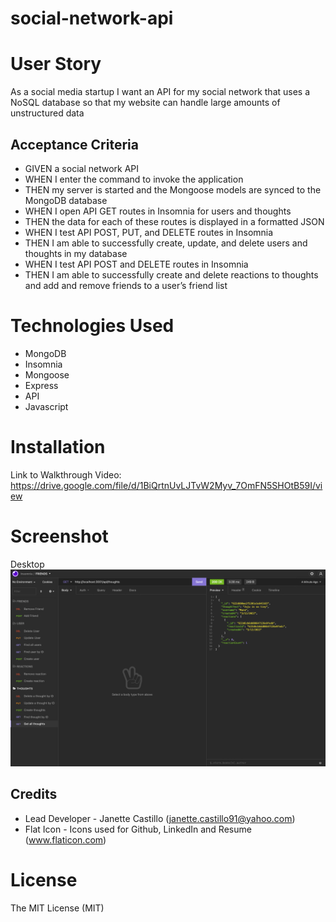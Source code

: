 # social-network-api

# User Story

As a social media startup I want an API for my social network that uses a NoSQL database so that my website can handle large amounts of unstructured data


## Acceptance Criteria

* GIVEN a social network API
* WHEN I enter the command to invoke the application
* THEN my server is started and the Mongoose models are synced to the MongoDB database
* WHEN I open API GET routes in Insomnia for users and thoughts
* THEN the data for each of these routes is displayed in a formatted JSON
* WHEN I test API POST, PUT, and DELETE routes in Insomnia
* THEN I am able to successfully create, update, and delete users and thoughts in my database
* WHEN I test API POST and DELETE routes in Insomnia
* THEN I am able to successfully create and delete reactions to thoughts and add and remove friends to a user’s friend list

# Technologies Used
* MongoDB
* Insomnia
* Mongoose
* Express
* API
* Javascript

# Installation
Link to Walkthrough Video: https://drive.google.com/file/d/1BiQrtnUvLJTvW2Myv_7OmFN5SHOtB59I/view

# Screenshot
Desktop
<img src="assets/images/screenshot.png"/>


## Credits
 
* Lead Developer - Janette Castillo (janette.castillo91@yahoo.com)
* Flat Icon - Icons used for Github, LinkedIn and Resume (www.flaticon.com)

# License
 
The MIT License (MIT)
